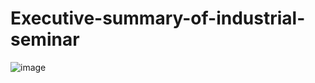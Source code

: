 # Executive-summary-of-industrial-seminar
![image](https://user-images.githubusercontent.com/72866096/179761119-25cf6ca2-bd30-488b-85ea-b939b3eb46e1.png)
